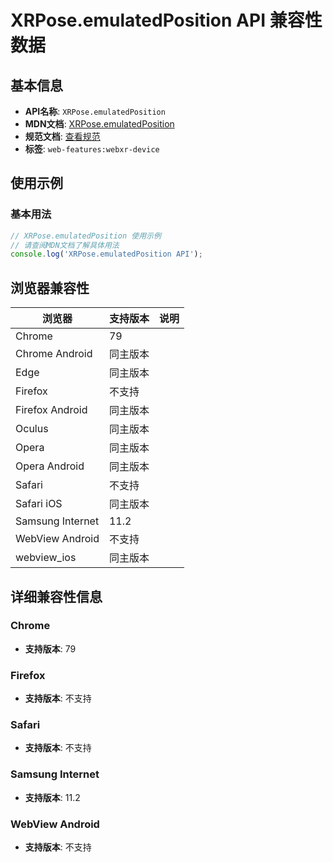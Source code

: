 # XRPose.emulatedPosition API 兼容性数据

## 基本信息

- **API名称**: `XRPose.emulatedPosition`
- **MDN文档**: [XRPose.emulatedPosition](https://developer.mozilla.org/docs/Web/API/XRPose/emulatedPosition)
- **规范文档**: [查看规范](https://immersive-web.github.io/webxr/#dom-xrpose-emulatedposition)
- **标签**: `web-features:webxr-device`

## 使用示例

### 基本用法

```javascript
// XRPose.emulatedPosition 使用示例
// 请查阅MDN文档了解具体用法
console.log('XRPose.emulatedPosition API');
```

## 浏览器兼容性

| 浏览器 | 支持版本 | 说明 |
|--------|----------|------|
| Chrome | 79 |  |
| Chrome Android | 同主版本 |  |
| Edge | 同主版本 |  |
| Firefox | 不支持 |  |
| Firefox Android | 同主版本 |  |
| Oculus | 同主版本 |  |
| Opera | 同主版本 |  |
| Opera Android | 同主版本 |  |
| Safari | 不支持 |  |
| Safari iOS | 同主版本 |  |
| Samsung Internet | 11.2 |  |
| WebView Android | 不支持 |  |
| webview_ios | 同主版本 |  |

## 详细兼容性信息

### Chrome

- **支持版本**: 79

### Firefox

- **支持版本**: 不支持

### Safari

- **支持版本**: 不支持

### Samsung Internet

- **支持版本**: 11.2

### WebView Android

- **支持版本**: 不支持

